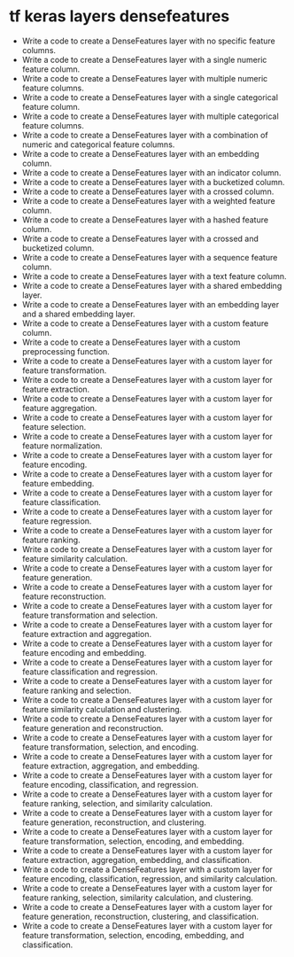 # tf keras layers densefeatures

- Write a code to create a DenseFeatures layer with no specific feature columns.
- Write a code to create a DenseFeatures layer with a single numeric feature column.
- Write a code to create a DenseFeatures layer with multiple numeric feature columns.
- Write a code to create a DenseFeatures layer with a single categorical feature column.
- Write a code to create a DenseFeatures layer with multiple categorical feature columns.
- Write a code to create a DenseFeatures layer with a combination of numeric and categorical feature columns.
- Write a code to create a DenseFeatures layer with an embedding column.
- Write a code to create a DenseFeatures layer with an indicator column.
- Write a code to create a DenseFeatures layer with a bucketized column.
- Write a code to create a DenseFeatures layer with a crossed column.
- Write a code to create a DenseFeatures layer with a weighted feature column.
- Write a code to create a DenseFeatures layer with a hashed feature column.
- Write a code to create a DenseFeatures layer with a crossed and bucketized column.
- Write a code to create a DenseFeatures layer with a sequence feature column.
- Write a code to create a DenseFeatures layer with a text feature column.
- Write a code to create a DenseFeatures layer with a shared embedding layer.
- Write a code to create a DenseFeatures layer with an embedding layer and a shared embedding layer.
- Write a code to create a DenseFeatures layer with a custom feature column.
- Write a code to create a DenseFeatures layer with a custom preprocessing function.
- Write a code to create a DenseFeatures layer with a custom layer for feature transformation.
- Write a code to create a DenseFeatures layer with a custom layer for feature extraction.
- Write a code to create a DenseFeatures layer with a custom layer for feature aggregation.
- Write a code to create a DenseFeatures layer with a custom layer for feature selection.
- Write a code to create a DenseFeatures layer with a custom layer for feature normalization.
- Write a code to create a DenseFeatures layer with a custom layer for feature encoding.
- Write a code to create a DenseFeatures layer with a custom layer for feature embedding.
- Write a code to create a DenseFeatures layer with a custom layer for feature classification.
- Write a code to create a DenseFeatures layer with a custom layer for feature regression.
- Write a code to create a DenseFeatures layer with a custom layer for feature ranking.
- Write a code to create a DenseFeatures layer with a custom layer for feature similarity calculation.
- Write a code to create a DenseFeatures layer with a custom layer for feature generation.
- Write a code to create a DenseFeatures layer with a custom layer for feature reconstruction.
- Write a code to create a DenseFeatures layer with a custom layer for feature transformation and selection.
- Write a code to create a DenseFeatures layer with a custom layer for feature extraction and aggregation.
- Write a code to create a DenseFeatures layer with a custom layer for feature encoding and embedding.
- Write a code to create a DenseFeatures layer with a custom layer for feature classification and regression.
- Write a code to create a DenseFeatures layer with a custom layer for feature ranking and selection.
- Write a code to create a DenseFeatures layer with a custom layer for feature similarity calculation and clustering.
- Write a code to create a DenseFeatures layer with a custom layer for feature generation and reconstruction.
- Write a code to create a DenseFeatures layer with a custom layer for feature transformation, selection, and encoding.
- Write a code to create a DenseFeatures layer with a custom layer for feature extraction, aggregation, and embedding.
- Write a code to create a DenseFeatures layer with a custom layer for feature encoding, classification, and regression.
- Write a code to create a DenseFeatures layer with a custom layer for feature ranking, selection, and similarity calculation.
- Write a code to create a DenseFeatures layer with a custom layer for feature generation, reconstruction, and clustering.
- Write a code to create a DenseFeatures layer with a custom layer for feature transformation, selection, encoding, and embedding.
- Write a code to create a DenseFeatures layer with a custom layer for feature extraction, aggregation, embedding, and classification.
- Write a code to create a DenseFeatures layer with a custom layer for feature encoding, classification, regression, and similarity calculation.
- Write a code to create a DenseFeatures layer with a custom layer for feature ranking, selection, similarity calculation, and clustering.
- Write a code to create a DenseFeatures layer with a custom layer for feature generation, reconstruction, clustering, and classification.
- Write a code to create a DenseFeatures layer with a custom layer for feature transformation, selection, encoding, embedding, and classification.